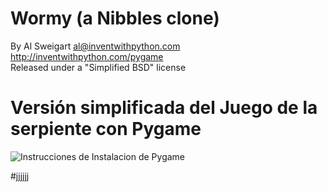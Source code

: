 # Wormy (a Nibbles clone)
By Al Sweigart al@inventwithpython.com<br/>
http://inventwithpython.com/pygame<br/>
Released under a "Simplified BSD" license<br/>

# Versión simplificada del Juego de la serpiente con Pygame

![Instrucciones de Instalacion de Pygame](https://github.com/josecalvosuarez/wormy/blob/master/pygame.png)

#jjjjjj
